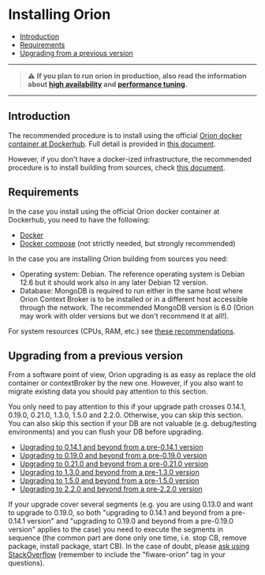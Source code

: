 # Installing Orion

* [Introduction](#introduction)
* [Requirements](#requirements)
* [Upgrading from a previous version](#upgrading-from-a-previous-version)
    
---
> :warning: **If you plan to run orion in production, also read the information about [high availability](extra/ha.md) and [performance tuning](perf_tuning.md).**
---

## Introduction

The recommended procedure is to install using the official [Orion docker container at Dockerhub](https://hub.docker.com/repository/docker/telefonicaiot/fiware-orion). Full detail is provided in [this document](https://github.com/telefonicaid/fiware-orion/blob/master/docker/README.md).

However, if you don't have a docker-ized infrastructure, the recommended procedure is to install building from sources, check [this document](build_source.md).

## Requirements

In the case you install using the official Orion docker container at Dockerhub, you need to have the following:

* [Docker](https://docs.docker.com/engine/install/)
* [Docker compose](https://docs.docker.com/compose/install/) (not strictly needed, but strongly recommended) 

In the case you are installing Orion building from sources you need:

* Operating system: Debian. The reference operating system is Debian 12.6
  but it should work also in any later Debian 12 version.
* Database: MongoDB is required to run either in the same host where Orion Context Broker is to be installed or in a different host accessible through the network. The recommended MongoDB version
  is 6.0 (Orion may work with older versions but we don't recommend it at all!).

For system resources (CPUs, RAM, etc.) see [these recommendations](diagnosis.md#resource-availability).

## Upgrading from a previous version

From a software point of view, Orion upgrading is as easy as replace the old container or contextBroker by the new one. However, if you also want to migrate existing data you should pay attention to this section.

You only need to pay attention to this if your upgrade path crosses 0.14.1, 0.19.0, 0.21.0, 1.3.0, 1.5.0 and 2.2.0.
Otherwise, you can skip this section. You can also skip this section if your DB are not valuable (e.g. debug/testing environments) and
you can flush your DB before upgrading.

* [Upgrading to 0.14.1 and beyond from a pre-0.14.1 version](upgrading_crossing_0-14-1.md)
* [Upgrading to 0.19.0 and beyond from a pre-0.19.0 version](upgrading_crossing_0-19-0.md)
* [Upgrading to 0.21.0 and beyond from a pre-0.21.0 version](upgrading_crossing_0-21-0.md)
* [Upgrading to 1.3.0 and beyond from a pre-1.3.0 version](upgrading_crossing_1-3-0.md)
* [Upgrading to 1.5.0 and beyond from a pre-1.5.0 version](upgrading_crossing_1-5-0.md)
* [Upgrading to 2.2.0 and beyond from a pre-2.2.0 version](upgrading_crossing_2-2-0.md)

If your upgrade cover several segments (e.g. you are using 0.13.0 and
want to upgrade to 0.19.0, so both "upgrading to 0.14.1 and beyond from
a pre-0.14.1 version" and "upgrading to 0.19.0 and beyond from a
pre-0.19.0 version" applies to the case) you need to execute the
segments in sequence (the common part are done only one time, i.e. stop
CB, remove package, install package, start CB). In the case of doubt,
please [ask using StackOverflow](http://stackoverflow.com/questions/ask)
(remember to include the "fiware-orion" tag in your questions).
